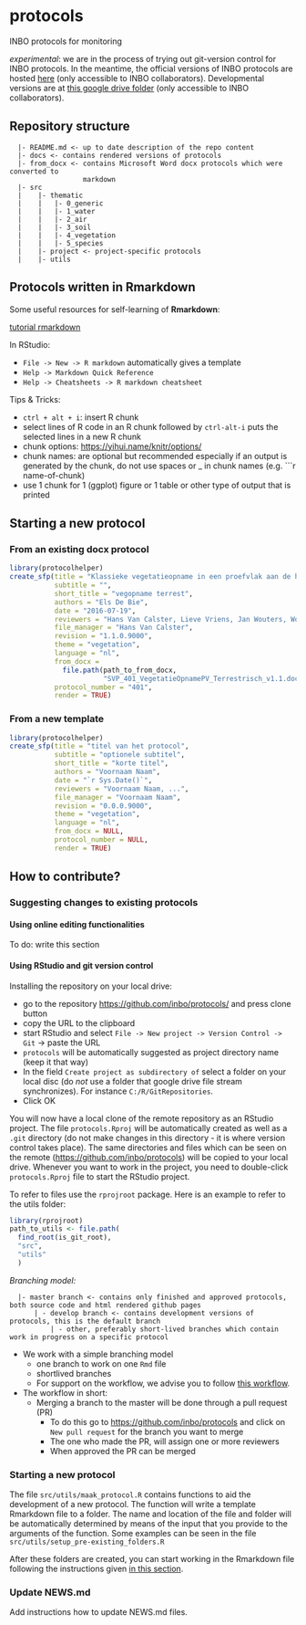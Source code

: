 # protocols

INBO protocols for monitoring

*experimental*: we are in the process of trying out git-version control for INBO protocols. In the meantime, the official versions of INBO protocols are hosted [here](https://sites.google.com/a/inbo.be/veldprotocols/) (only accessible to INBO collaborators). Developmental versions are at [this google drive folder](https://drive.google.com/drive/folders/0BzUqT1wpznBXY2ZqaXh2a0tyd2M) (only accessible to INBO collaborators). 

## Repository structure

```
  |- README.md <- up to date description of the repo content
  |- docs <- contains rendered versions of protocols
  |- from_docx <- contains Microsoft Word docx protocols which were converted to 
                  markdown
  |- src
  |    |- thematic 
  |    |   |- 0_generic
  |    |   |- 1_water 
  |    |   |- 2_air 
  |    |   |- 3_soil 
  |    |   |- 4_vegetation 
  |    |   |- 5_species
  |    |- project <- project-specific protocols
  |    |- utils
```



## Protocols written in Rmarkdown

Some useful resources for self-learning of **Rmarkdown**:

[tutorial rmarkdown](https://ourcodingclub.github.io/2016/11/24/rmarkdown-1.html)

In RStudio: 

* `File -> New -> R markdown` automatically gives a template 
* `Help -> Markdown Quick Reference`
* `Help -> Cheatsheets -> R markdown cheatsheet`


Tips & Tricks:

* `ctrl + alt + i`: insert R chunk 
* select lines of R code in an R chunk followed by `ctrl-alt-i` puts the selected lines in a new R chunk
* chunk options: https://yihui.name/knitr/options/
* chunk names: are optional but recommended especially if an output is generated by the chunk, do not use spaces or _ in chunk names (e.g. ```r name-of-chunk)
* use 1 chunk for 1 (ggplot) figure or 1 table or other type of output that is printed 

## Starting a new protocol

### From an existing docx protocol

```r
library(protocolhelper)
create_sfp(title = "Klassieke vegetatieopname in een proefvlak aan de hand van visuele inschattingen van bedekking van soorten in (semi-)terrestrische vegetatie",
           subtitle = "", 
           short_title = "vegopname terrest",
           authors = "Els De Bie", 
           date = "2016-07-19", 
           reviewers = "Hans Van Calster, Lieve Vriens, Jan Wouters, Wouter Van Gompel, Els Lommelen", 
           file_manager = "Hans Van Calster", 
           revision = "1.1.0.9000",
           theme = "vegetation",
           language = "nl",
           from_docx = 
             file.path(path_to_from_docx, 
                       "SVP_401_VegetatieOpnamePV_Terrestrisch_v1.1.docx"),
           protocol_number = "401", 
           render = TRUE)
```



### From a new template


```r
library(protocolhelper)
create_sfp(title = "titel van het protocol",
           subtitle = "optionele subtitel", 
           short_title = "korte titel",
           authors = "Voornaam Naam", 
           date = "`r Sys.Date()`", 
           reviewers = "Voornaam Naam, ...", 
           file_manager = "Voornaam Naam", 
           revision = "0.0.0.9000",
           theme = "vegetation",
           language = "nl",
           from_docx = NULL,
           protocol_number = NULL, 
           render = TRUE)
```



## How to contribute?


### Suggesting changes to existing protocols

#### Using online editing functionalities

To do: write this section


#### Using RStudio and git version control

Installing the repository on your local drive:

* go to the repository https://github.com/inbo/protocols/ and press clone button
* copy the URL to the clipboard
* start RStudio and select `File -> New project -> Version Control -> Git` -> paste the URL
* `protocols` will be automatically suggested as project directory name (keep it that way)
* In the field `Create project as subdirectory of` select a folder on your local disc (do *not* use a folder that google drive file stream synchronizes). For instance `C:/R/GitRepositories`.
* Click OK

You will now have a local clone of the remote repository as an RStudio project. The file `protocols.Rproj` will be automatically created as well as a `.git` directory (do not make changes in this directory - it is where version control takes place). 
The same directories and files which can be seen on the remote (https://github.com/inbo/protocols) will be copied to your local drive. 
Whenever you want to work in the project, you need to double-click `protocols.Rproj` file to start the RStudio project. 

To refer to files use the `rprojroot` package. Here is an example to refer to the utils folder:

```r
library(rprojroot)
path_to_utils <- file.path(
  find_root(is_git_root),
  "src",
  "utils"
  )
```


*Branching model:*

```
  |- master branch <- contains only finished and approved protocols, both source code and html rendered github pages
      | - develop branch <- contains development versions of protocols, this is the default branch
          | - other, preferably short-lived branches which contain work in progress on a specific protocol
```

* We work with a simple branching model
    * one branch to work on one `Rmd` file
    * shortlived branches
    * For support on the workflow, we advise you to follow [this workflow](https://inbo.github.io/git-course/workflow_rstudio.html).
* The workflow in short:
    * Merging a branch to the master will be done through a pull request (PR)
        * To do this go to https://github.com/inbo/protocols and click on `New pull request` for the branch you want to merge
        * The one who made the PR, will assign one or more reviewers
        * When approved the PR can be merged


### Starting a new protocol

The file `src/utils/maak_protocol.R` contains functions to aid the development of a new protocol. The function will write a template Rmarkdown file to a folder. The name and location of the file and folder will be automatically determined by means of the input that you provide to the arguments of the function. Some examples can be seen in the file `src/utils/setup_pre-existing_folders.R`

After these folders are created, you can start working in the Rmarkdown file following the instructions given [in this section](#using-rstudio-and-git-version-control).


### Update NEWS.md


Add instructions how to update NEWS.md files.
